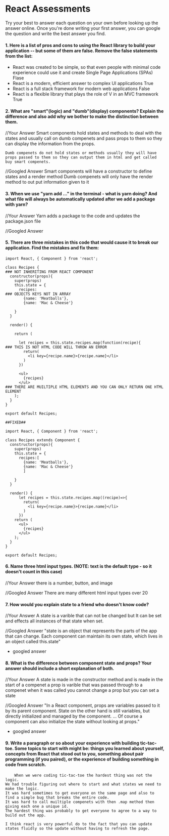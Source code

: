 # React Assessments

Try your best to answer each question on your own before looking up the answer online. Once you're done writing your first answer, you can google the question and write the best answer you find.

#### 1. Here is a list of pros and cons to using the React library to build your application -- but some of them are false. Remove the false statements from the list:

- React was created to be simple, so that even people with minimal code experience could use it and create Single Page Applications (SPAs)
    Flase
- React is a modern, efficient answer to complex UI applications
    True
- React is a full stack framework for modern web applications 
    False
- React is a flexible library that plays the role of V in an MVC framework
    True

 
 #### 2. What are "smart"(logic) and "dumb"(display) components? Explain the difference and also add why we bother to make the distinction between them.
 
 
 //Your Answer
    Smart components hold states and methods to deal with the states and usually call on dumb compenets and pass props to them so they can display the information from the props.
        
    Dumb compenets do not hold states or methods usually they will have props passed to them so they can output them in html and get called buy smart compenets.
 
 //Googled Answer
    Smart components will have a constructor to define states and a render method
    Dumb compenets will only have the render method to out put information given to it
 
#### 3. When we use "yarn add ..." in the terminal - what is yarn doing? And what file will always be automatically updated after we add a package with yarn?
 
 
 //Your Answer
    Yarn adds a package to the code and updates the package.json file
 
 //Googled Answer
 
 
#### 5. There are three mistakes in this code that would cause it to break our application. Find the mistakes and fix them:

    import React, { Component } from 'react';

    class Recipes {                                                             ### NOT INHERITING FROM REACT COMPONENT
      constructor(props){                           
        super(props)
        this.state = {
          recipes:                                                              ### OBJECTS KEYS NOT IN ARRAY
            {name: 'Meatballs'},
            {name: 'Mac & Cheese'}
      
        }
      }

      render() {                                                    
    
        return (
    
          let recipes = this.state.recipes.map(function(recipe){                ### THIS IS NOT HTML CODE WILL THROW AN ERROR
            return(
              <li key={recipe.name}>{recipe.name}</li>
            )
          })  
    
          <ul>
            {recipes}
          </ul>                                                                 ### THERE ARE MUILTIPLE HTML ELEMENTS AND YOU CAN ONLY RETURN ONE HTML ELEMENT
        );
      }
    }

    export default Recipes;
    
    ##FIXED##
    
    import React, { Component } from 'react';

    class Recipes extends Component {
      constructor(props){
        super(props)
        this.state = {
          recipes:[ 
            {name: 'Meatballs'},
            {name: 'Mac & Cheese'}
            ]
      
        }
      }

      render() {
          let recipes = this.state.recipes.map((recipe)=>{
            return(
              <li key={recipe.name}>{recipe.name}</li>
            )
          })
        return (
          <ul>
            {recipes}
          </ul>
        );
      }
    }

    export default Recipes;

#### 6. Name three html input types. (NOTE: text is the default type - so it doesn't count in this case)
 
 //Your Answer
    there is a number, button, and image
 
 //Googled Answer
    There are many different html input types over 20
 
 #### 7. How would you explain state to a friend who doesn't know code?
 
 //Your Answer
    A state is a varible that can not be changed but It can be set 
    and effects all instances of that state when set.
 
 //Googled Answer
  "state is an object that represents the parts of the app that can change. Each component can maintain its own state, which lives in an object called this.state"
  - googled answer
 
 #### 8. What is the difference between component state and props? Your answer should include a short explanation of both.
 
 
 //Your Answer
    A state is made in the constructor method and is made in the start of a compenet
    a prop is varible that was passed through to a compenet when it was called you cannot change a prop but you can set a state
 
 //Googled Answer
 "In a React component, props are variables passed to it by its parent component. State on the other hand is still variables, but directly initialized and managed by the component. ... Of course a component can also initialize the state without looking at props."
   - googled answer
#### 9. Write a paragraph or so about your experience with building tic-tac-toe. Some topics to start with might be: things you learned about yourself, concepts from React that stood out to you, something about pair programming (if you paired), or the experience of building something in code from scratch.

        When we were coding tic-tac-toe the hardest thing was not the logic.
    We had trouble figuring out where to start and what states we need to make the logic.
    It was hard sometimes to get everyone on the same page and also to find a simple bug that breaks the entire code.
    It was hard to call muiltiple compenets with then .map method then giving each one a unique id.
    The hardest thing was probably to get everyone to agree to a way to build out the app.
    
    I think react is very powerful do to the fact that you can update states fluidly so the update without having to refresh the page.
        